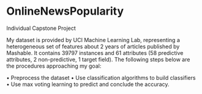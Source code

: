# OnlineNewsPopularity
Individual Capstone Project


My dataset is provided by UCI Machine Learning Lab, representing a heterogeneous set of features about 2 years of articles published by Mashable. It contains 39797 instances and 61 attributes (58 predictive attributes, 2 non-predictive, 1 target field).  The following steps below are the procedures approaching my goal:

•	Preprocess the dataset 
•	Use classification algorithms to build classifiers
•	Use max voting learning to predict and conclude the accuracy.
